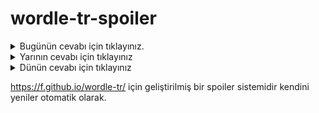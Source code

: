 # wordle-tr-spoiler

<details>
  <summary>Bugünün cevabı için tıklayınız.</summary>
  <br>
    <b> melas </b>
</details>

<details>
  <summary>Yarının cevabı için tıklayınız</summary>
  <br>
   <b> dizim </b>
</details>

<details>
  <summary>Dünün cevabı için tıklayınız </summary>
  <br>
  <b> serme </b>
</details>

https://f.github.io/wordle-tr/ için geliştirilmiş bir spoiler sistemidir kendini yeniler otomatik olarak.

